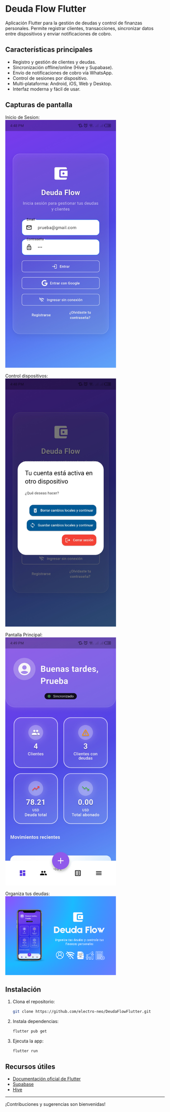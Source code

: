 # Deuda Flow Flutter

Aplicación Flutter para la gestión de deudas y control de finanzas personales. Permite registrar clientes, transacciones, sincronizar datos entre dispositivos y enviar notificaciones de cobro.

## Características principales

- Registro y gestión de clientes y deudas.
- Sincronización offline/online (Hive y Supabase).
- Envío de notificaciones de cobro vía WhatsApp.
- Control de sesiones por dispositivo.
- Multi-plataforma: Android, iOS, Web y Desktop.
- Interfaz moderna y fácil de usar.

## Capturas de pantalla

Inicio de Sesion:<br>
<img src="assets/Screenshot_20250823-164849.jpg" width="350" />

Control dispositivos:<br>
<img src="assets/Screenshot_20250823-164857.jpg" width="350" />

Pantalla Principal:<br>
<img src="assets/Screenshot_20250823-164904.jpg" width="350" />

Organiza tus deudas:<br>
<img src="assets/Organiza%20tus%20deudas%20y%20controla%20tus%20finanzas%20personales%20(4).png" width="350" />

## Instalación

1. Clona el repositorio:
	```sh
	git clone https://github.com/electro-neo/DeudaFlowFlutter.git
	```
2. Instala dependencias:
	```sh
	flutter pub get
	```
3. Ejecuta la app:
	```sh
	flutter run
	```

## Recursos útiles

- [Documentación oficial de Flutter](https://docs.flutter.dev/)
- [Supabase](https://supabase.com/)
- [Hive](https://docs.hivedb.dev/)

---
¡Contribuciones y sugerencias son bienvenidas!
